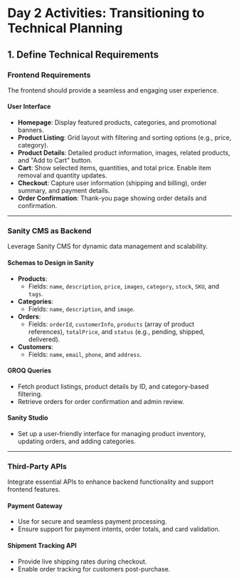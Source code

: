 # Day 2 Activities: Transitioning to Technical Planning

## 1. Define Technical Requirements

### Frontend Requirements
The frontend should provide a seamless and engaging user experience.

#### **User Interface**
- **Homepage**: Display featured products, categories, and promotional banners.
- **Product Listing**: Grid layout with filtering and sorting options (e.g., price, category).
- **Product Details**: Detailed product information, images, related products, and "Add to Cart" button.
- **Cart**: Show selected items, quantities, and total price. Enable item removal and quantity updates.
- **Checkout**: Capture user information (shipping and billing), order summary, and payment details.
- **Order Confirmation**: Thank-you page showing order details and confirmation.

---

### Sanity CMS as Backend
Leverage Sanity CMS for dynamic data management and scalability.

#### **Schemas to Design in Sanity**
- **Products**:
  - Fields: `name`, `description`, `price`, `images`, `category`, `stock`, `SKU`, and `tags`.
- **Categories**:
  - Fields: `name`, `description`, and `image`.
- **Orders**:
  - Fields: `orderId`, `customerInfo`, `products` (array of product references), `totalPrice`, and `status` (e.g., pending, shipped, delivered).
- **Customers**:
  - Fields: `name`, `email`, `phone`, and `address`.

#### **GROQ Queries**
- Fetch product listings, product details by ID, and category-based filtering.
- Retrieve orders for order confirmation and admin review.

#### **Sanity Studio**
- Set up a user-friendly interface for managing product inventory, updating orders, and adding categories.

---

### Third-Party APIs
Integrate essential APIs to enhance backend functionality and support frontend features.

#### **Payment Gateway**
- Use for secure and seamless payment processing.
- Ensure support for payment intents, order totals, and card validation.

#### **Shipment Tracking API**
- Provide live shipping rates during checkout.
- Enable order tracking for customers post-purchase.
